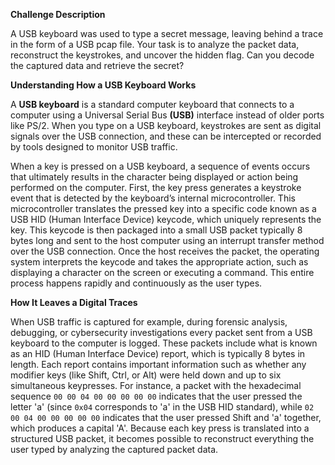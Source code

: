 

**Challenge Description**

A USB keyboard was used to type a secret message, leaving behind a trace in the form of a USB pcap file. Your task is to analyze the packet data, reconstruct the keystrokes, and uncover the hidden flag. Can you decode the captured data and retrieve the secret?


**Understanding How a USB Keyboard Works**

A **USB keyboard** is a standard computer keyboard that connects to a computer using a Universal Serial Bus **(USB)** interface instead of older ports like PS/2. When you type on a USB keyboard,  keystrokes are sent as digital signals over the USB connection, and these can be intercepted or recorded by tools designed to monitor USB traffic.

When a key is pressed on a USB keyboard, a sequence of events occurs that ultimately results in the character being displayed or action being performed on the computer. First, the key press generates a keystroke event that is detected by the keyboard’s internal microcontroller. This microcontroller translates the pressed key into a specific code known as a USB HID (Human Interface Device) keycode, which uniquely represents the key. This keycode is then packaged into a small USB packet typically 8 bytes long and sent to the host computer using an interrupt transfer method over the USB connection. Once the host receives the packet, the operating system interprets the keycode and takes the appropriate action, such as displaying a character on the screen or executing a command. This entire process happens rapidly and continuously as the user types.

**How It Leaves a Digital Traces**

When USB traffic is captured for example, during forensic analysis, debugging, or cybersecurity investigations every packet sent from a USB keyboard to the computer is logged. These packets include what is known as an HID (Human Interface Device) report, which is typically 8 bytes in length. Each report contains important information such as whether any modifier keys (like Shift, Ctrl, or Alt) were held down and up to six simultaneous keypresses. For instance, a packet with the hexadecimal sequence `00 00 04 00 00 00 00 00` indicates that the user pressed the letter 'a' (since `0x04` corresponds to 'a' in the USB HID standard), while `02 00 04 00 00 00 00 00` indicates that the user pressed Shift and 'a' together, which produces a capital 'A'. Because each key press is translated into a structured USB packet, it becomes possible to reconstruct everything the user typed by analyzing the captured packet data.
